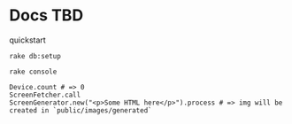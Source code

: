 # Docs TBD

quickstart

```
rake db:setup
```

```
rake console

Device.count # => 0
ScreenFetcher.call
ScreenGenerator.new("<p>Some HTML here</p>").process # => img will be created in `public/images/generated`
```